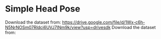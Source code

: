 # Simple Head Pose
Download the dataset from:
https://drive.google.com/file/d/1Wx-c6h-N5NrNOSm07Rldci6UVJ7INm9k/view?usp=drivesdk
Download the dataset from: 





